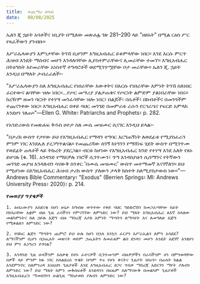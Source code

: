 ```yaml
---
title:  ተጨማሪ ሀሳብ
date:   08/08/2025
---
```


ኤለን ጂ ኋይት አባቶችና ነቢያት በሚለው መጽሐፏ ገጽ 281–290 ላይ "ዘፀአት" በሚል ርዕስ ሥር የጻፈችውን ያንብቡ።

እሥራኤላውያን እምነታቸው ትንሽ ቢሆንም እግዚአብሔር ይቆምላቸው ነበር። እንደ እርሱ ምርጥ ሕዝብ እንዴት ማሰብና መሆን እንዳለባቸው ሊያስተምራቸውና ሊመራቸው ተመኘ። እግዚአብሔር በትዕግስት እየመራቸው አነስተኛ ተግዳሮቶች ወደሚገጥሟቸው ቦታ መራቸው። ኤለን ጂ. ኋይት እንዲህ በማለት ታብራራለች፡-

"እሥራኤላውያን ስለ እግዚአብሔር የነበራቸው እውቀትና በእርሱ የነበራቸው እምነት ትንሽ ስለነበር ፈርተውና ልባቸው ዝሎ ነበር።…የጦር መሣሪያ ያልታጠቁና የጦርነት ልምድም ያልነበራቸው ነበሩ። ከረዥም ዘመን ባርነት የተነሣ መንፈሳቸው ዝሎ ነበር፣ በልጆች፣ በሴቶች፣ በከብቶችና በመንጎችም ተጨናንቀው ነበር። እግዚአብሔር በቀይ ባህር መንገድ በመምራቱ ራሱን የርኅራኄና የፍርድ አምላክ እንደሆነ ገለጠ።"—Ellen G. White፣ Patriarchs and Prophets፣ p. 282.

የአንድሪውስ የመጽሐፍ ቅዱስ ሀተታ ስለ ሙሴ መዝሙር ሲናገር እንዲህ ይላል፡-

"በታሪክ ውስጥ የታየው ይህ የእግዚአብሔር የማዳን ተግባር እርግጠኝነት ለወደፊቱ የሚያስፈራን ምንም ነገር እንደሌለ ያረጋግጥልናል። የመጨረሻው ስንኝ ከነዓንን የማሸነፍ ሂደት ውስጥ በሚገጥሙ የወደፊት ጠላቶች ላይ ትኩረት ያደርጋል። ብርቱ ከሆነው የእግዚአብሔር ክንድ የተነሣ እንደ አለት የጸኑ ይሆናሉ (ቁ. 16). አንዳንድ የማይቻሉ ነገሮች ሲገጥሙን፣ ጥግ እንዳስያዙን ሲሰማንና የትኛውን መንገድ መያዝ እንዳለብን ሳናውቅ ስንቀር 'በሙሴ መዝሙር' ውስጥ መተማመኛ እናገኛለን። ይህ የሚሆነው በእግዚአብሔር ሕዝብ ታሪክ ውስጥ ያለውን ታላቅ ክስተት ስለሚያስታውስ ነው።"—Andrews Bible Commentary፣ "Exodus" (Berrien Springs፣ MI: Andrews University Press፣ 2020)፣ p. 214.

**የመወያያ ጥያቄዎች**

`1. ዕብራውያን አስደናቂ በሆነ ሁኔታ ከግብጽ ወጥተው የቀይ ባህር ግድድሮሽን ከመጋፈጣቸው በፊት በነበራቸው አቋም ብዙ ጊዜ ራሳችንን የምናገኘው ለምንድር ነው? ይህ ማለት እግዚአብሔር ለእኛ ስላለው መልካምነትና ስለ ኃይሉ እጅግ ብዙ ማስረጃ እያለ እምነት ማጣትን ለማሳየት እና ለመግለጽ እጅግ የሚቀልለን ለምንድር ነው?`

`2. የበኩር ልጅን ማጣትን ጨምሮ ይህ ሁሉ ከሆነ በኋላ እንኳን ፈርዖን እሥራኤልን ለምን አሳደደ? ለማናችንም ቢሆን በኃጢአት መጽናት ወይም ኃጢአትን ለመፈጸም ልበ ደንዳና መሆን እንዴት አደገኛ እንደሆነ ይህ ምን ሊነግረን ይገባል?`

`3. አንዳንድ ጊዜ ሁላችንም አሰቃቂ የሆኑ ፈተናዎች ቢገጥሙንም ብዙዎቻችን በራሳችንም ሆነ በምንወዳቸው ሰዎች ላይ ምንም ክፉ ነገር ስላልደረሰ ጥቂት በጣም ጥሩ የሆኑ ቀናትና ጊዜያት ነበሩን። በጠላት ክልል እንደምንኖር ስለምንረዳ እነዚህን ጊዜያቶች እንደ እግዚአብሔር ፀጋና ጥበቃ ማስረጃ አድርገን ማየት ያለብን ለምንድር ነው? ይህ ማለት ከምን መቅሰፍቶች እንደዳንን በፍጹም ስለማናውቅ በመልካም ጊዜያቶች እግዚአብሔርን ማመስገንን ሁልጊዜ ማስታወስ ያለብን ለምንድር ነው?`